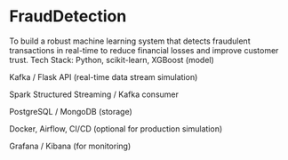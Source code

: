 # FraudDetection
To build a robust machine learning system that detects fraudulent transactions in real-time to reduce financial losses and improve customer trust.
Tech Stack:
Python, scikit-learn, XGBoost (model)

Kafka / Flask API (real-time data stream simulation)

Spark Structured Streaming / Kafka consumer

PostgreSQL / MongoDB (storage)

Docker, Airflow, CI/CD (optional for production simulation)

Grafana / Kibana (for monitoring)
